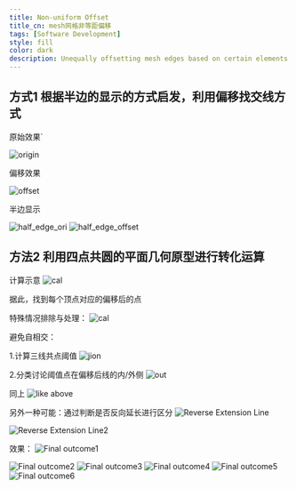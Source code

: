 ```yaml
---
title: Non-uniform Offset
title_cn: mesh网格非等距偏移
tags: [Software Development]
style: fill
color: dark
description: Unequally offsetting mesh edges based on certain elements.
---
```



## 方式1 根据半边的显示的方式启发，利用偏移找交线方式
原始效果`

![origin](https://archialgo-com-sources.oss-cn-hangzhou.aliyuncs.com/images/Untitled.png "origin")

偏移效果

![offset](https://archialgo-com-sources.oss-cn-hangzhou.aliyuncs.com/images/Untitled-2.png "offset")

半边显示

![half_edge_ori](https://archialgo-com-sources.oss-cn-hangzhou.aliyuncs.com/images/Untitled-3.png "hlfedge_ori")
![half_edge_offset](https://archialgo-com-sources.oss-cn-hangzhou.aliyuncs.com/images/Untitled-4.png "halfedge_offset")

## 方法2 利用四点共圆的平面几何原型进行转化运算
计算示意
![cal](https://archialgo-com-sources.oss-cn-hangzhou.aliyuncs.com/images/Untitled-17.jpg)



据此，找到每个顶点对应的偏移后的点

特殊情况排除与处理：
![cal](https://archialgo-com-sources.oss-cn-hangzhou.aliyuncs.com/images/Untitled-5.png "special")

避免自相交：

1.计算三线共点阈值
![jion](https://archialgo-com-sources.oss-cn-hangzhou.aliyuncs.com/images/Untitled-6.png "jion")




2.分类讨论阈值点在偏移后线的内/外侧
![out](https://archialgo-com-sources.oss-cn-hangzhou.aliyuncs.com/images/Untitled-7.png "out")


同上
![like above](https://archialgo-com-sources.oss-cn-hangzhou.aliyuncs.com/images/Untitled-8.png "like above")

另外一种可能：通过判断是否反向延长进行区分
![Reverse Extension Line](https://archialgo-com-sources.oss-cn-hangzhou.aliyuncs.com/images/Untitled-9.png "Reverse Extension Line")

![Reverse Extension Line2](https://archialgo-com-sources.oss-cn-hangzhou.aliyuncs.com/images/Untitled-10.png "Reverse Extension Line")


效果：
![Final outcome1](https://archialgo-com-sources.oss-cn-hangzhou.aliyuncs.com/images/Untitled-11.png "Final outcome")

![Final outcome2](https://archialgo-com-sources.oss-cn-hangzhou.aliyuncs.com/images/Untitled-12.png "Final outcome")
![Final outcome3](https://archialgo-com-sources.oss-cn-hangzhou.aliyuncs.com/images/Untitled-13.png "Final outcome")
![Final outcome4](https://archialgo-com-sources.oss-cn-hangzhou.aliyuncs.com/images/Untitled-14.png "Final outcome")
![Final outcome5](https://archialgo-com-sources.oss-cn-hangzhou.aliyuncs.com/images/Untitled-15.png "Final outcome")
![Final outcome6](https://archialgo-com-sources.oss-cn-hangzhou.aliyuncs.com/images/Untitled-16.png "Final outcome")